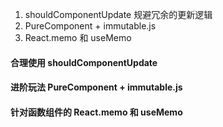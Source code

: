 1. shouldComponentUpdate 规避冗余的更新逻辑
2. PureComponent + immutable.js
3. React.memo 和 useMemo

#### 合理使用 shouldComponentUpdate

#### 进阶玩法 PureComponent + immutable.js

#### 针对函数组件的 React.memo 和 useMemo
